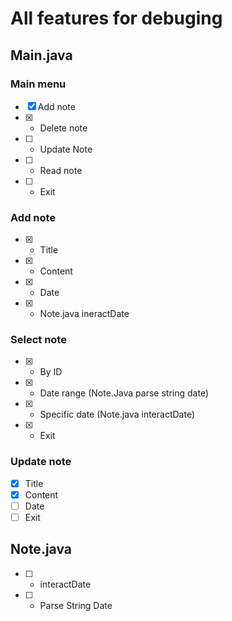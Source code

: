 # All features for debuging

## Main.java

### Main menu
- [x] Add note
- [x] - Delete note
- [ ] - Update Note
- [ ] - Read note
- [ ] - Exit

### Add note
- [x] - Title
- [x] - Content
- [x] - Date
- [x] - Note.java ineractDate

### Select note
- [x] - By ID
- [x] - Date range (Note.Java parse string date)
- [x] - Specific date (Note.java interactDate)
- [x] - Exit

### Update note
- [x] Title
- [x] Content
- [ ] Date
- [ ] Exit

## Note.java
- [ ] - interactDate 
- [ ] - Parse String Date <!--BUG: "this.dateString" is null" --> 
